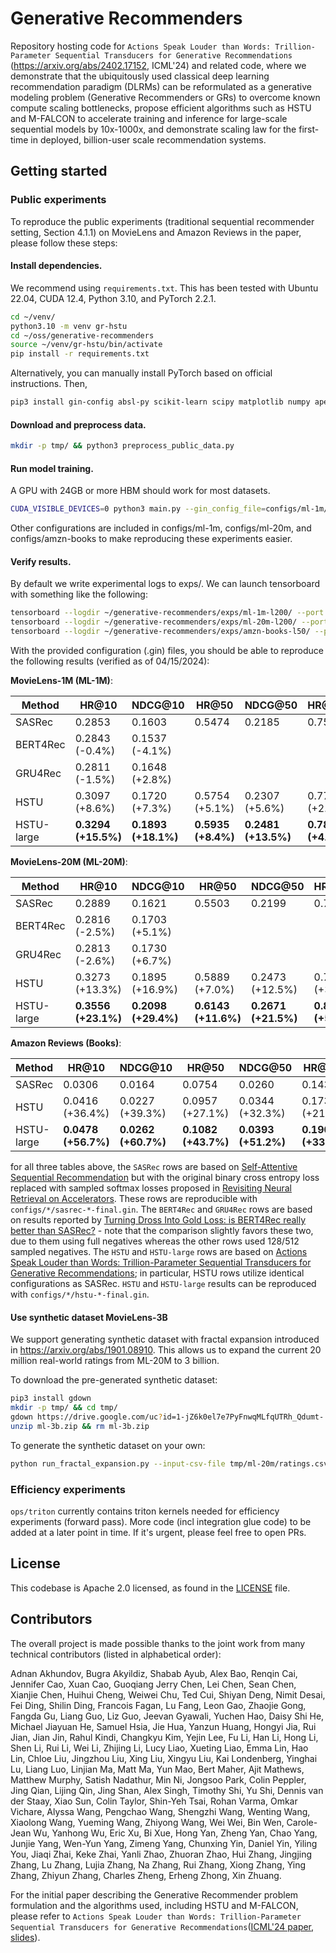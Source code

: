 # Generative Recommenders

Repository hosting code for ``Actions Speak Louder than Words: Trillion-Parameter Sequential Transducers for Generative Recommendations`` (https://arxiv.org/abs/2402.17152, ICML'24) and related code, where we demonstrate that the ubiquitously used classical deep learning recommendation paradigm (DLRMs) can be reformulated as a generative modeling problem (Generative Recommenders or GRs) to overcome known compute scaling bottlenecks, propose efficient algorithms such as HSTU and M-FALCON to accelerate training and inference for large-scale sequential models by 10x-1000x, and demonstrate scaling law for the first-time in deployed, billion-user scale recommendation systems.

## Getting started

### Public experiments

To reproduce the public experiments (traditional sequential recommender setting, Section 4.1.1) on MovieLens and Amazon Reviews in the paper, please follow these steps:

#### Install dependencies.

We recommend using `requirements.txt`. This has been tested with Ubuntu 22.04, CUDA 12.4, Python 3.10, and PyTorch 2.2.1.

```bash
cd ~/venv/
python3.10 -m venv gr-hstu
cd ~/oss/generative-recommenders
source ~/venv/gr-hstu/bin/activate
pip install -r requirements.txt
```

Alternatively, you can manually install PyTorch based on official instructions. Then,

```bash
pip3 install gin-config absl-py scikit-learn scipy matplotlib numpy apex hypothesis pandas fbgemm_gpu==0.6.0 iopath tensorboard
```

#### Download and preprocess data.

```bash
mkdir -p tmp/ && python3 preprocess_public_data.py
```

#### Run model training.

A GPU with 24GB or more HBM should work for most datasets.

```bash
CUDA_VISIBLE_DEVICES=0 python3 main.py --gin_config_file=configs/ml-1m/hstu-sampled-softmax-n128-large-final.gin --master_port=12345
```

Other configurations are included in configs/ml-1m, configs/ml-20m, and configs/amzn-books to make reproducing these experiments easier.

#### Verify results.

By default we write experimental logs to exps/. We can launch tensorboard with something like the following:

```bash
tensorboard --logdir ~/generative-recommenders/exps/ml-1m-l200/ --port 24001 --bind_all
tensorboard --logdir ~/generative-recommenders/exps/ml-20m-l200/ --port 24001 --bind_all
tensorboard --logdir ~/generative-recommenders/exps/amzn-books-l50/ --port 24001 --bind_all
```

With the provided configuration (.gin) files, you should be able to reproduce the following results (verified as of 04/15/2024):

**MovieLens-1M (ML-1M)**:

| Method        | HR@10            | NDCG@10         | HR@50           | NDCG@50         | HR@200          | NDCG@200        |
| ------------- | ---------------- | ----------------| --------------- | --------------- | --------------- | --------------- |
| SASRec        | 0.2853           | 0.1603          | 0.5474          | 0.2185          | 0.7528          | 0.2498          |
| BERT4Rec      | 0.2843 (-0.4%)   | 0.1537 (-4.1%)  |                 |                 |                 |                 |
| GRU4Rec       | 0.2811 (-1.5%)   | 0.1648 (+2.8%)  |                 |                 |                 |                 |
| HSTU          | 0.3097 (+8.6%)   | 0.1720 (+7.3%)  | 0.5754 (+5.1%)  | 0.2307 (+5.6%)  | 0.7716 (+2.5%)  | 0.2606 (+4.3%)  |
| HSTU-large    | **0.3294 (+15.5%)**  | **0.1893 (+18.1%)** | **0.5935 (+8.4%)**  | **0.2481 (+13.5%)** | **0.7839 (+4.1%)**  | **0.2771 (+10.9%)** |

**MovieLens-20M (ML-20M)**:

| Method        | HR@10            | NDCG@10         | HR@50           | NDCG@50         | HR@200          | NDCG@200        |
| ------------- | ---------------- | --------------- | --------------- | --------------- | --------------- | --------------- |
| SASRec        | 0.2889           | 0.1621          | 0.5503          | 0.2199          | 0.7661          | 0.2527          |
| BERT4Rec      | 0.2816 (-2.5%)   | 0.1703 (+5.1%)  |                 |                 |                 |                 |
| GRU4Rec       | 0.2813 (-2.6%)   | 0.1730 (+6.7%)  |                 |                 |                 |                 |
| HSTU          | 0.3273 (+13.3%)  | 0.1895 (+16.9%) | 0.5889 (+7.0%)  | 0.2473 (+12.5%) | 0.7952 (+3.8%)  | 0.2787 (+10.3%) |
| HSTU-large    | **0.3556 (+23.1%)**  | **0.2098 (+29.4%)** | **0.6143 (+11.6%)** | **0.2671 (+21.5%)** | **0.8074 (+5.4%)**  | **0.2965 (+17.4%)** |

**Amazon Reviews (Books)**:

| Method        | HR@10            | NDCG@10         | HR@50           | NDCG@50         | HR@200          | NDCG@200        |
| ------------- | ---------------- | ----------------|---------------- | --------------- | --------------- | --------------- |
| SASRec        | 0.0306           | 0.0164          | 0.0754          | 0.0260          | 0.1431          | 0.0362          |
| HSTU          | 0.0416 (+36.4%)  | 0.0227 (+39.3%) | 0.0957 (+27.1%) | 0.0344 (+32.3%) | 0.1735 (+21.3%) | 0.0461 (+27.7%) |
| HSTU-large    | **0.0478 (+56.7%)**  | **0.0262 (+60.7%)** | **0.1082 (+43.7%)** | **0.0393 (+51.2%)** | **0.1908 (+33.4%)** | **0.0517 (+43.2%)** |

for all three tables above, the ``SASRec`` rows are based on [Self-Attentive Sequential Recommendation](https://arxiv.org/abs/1808.09781) but with the original binary cross entropy loss
replaced with sampled softmax losses proposed in [Revisiting Neural Retrieval on Accelerators](https://arxiv.org/abs/2306.04039). These rows are reproducible with ``configs/*/sasrec-*-final.gin``.
The ``BERT4Rec`` and ``GRU4Rec`` rows are based on results reported by [Turning Dross Into Gold Loss: is BERT4Rec really better than SASRec?](https://arxiv.org/abs/2309.07602) -
note that the comparison slightly favors these two, due to them using full negatives whereas the other rows used 128/512 sampled negatives. The ``HSTU`` and ``HSTU-large`` rows are based on [Actions Speak Louder than Words: Trillion-Parameter Sequential Transducers for Generative Recommendations](https://arxiv.org/abs/2402.17152); in particular, HSTU rows utilize identical configurations as SASRec. ``HSTU`` and ``HSTU-large`` results can be reproduced with ``configs/*/hstu-*-final.gin``.


#### Use synthetic dataset MovieLens-3B
We support generating synthetic dataset with fractal expansion introduced in https://arxiv.org/abs/1901.08910. This allows us to expand the current 20 million real-world ratings from ML-20M to 3 billion.

To download the pre-generated synthetic dataset:

```bash
pip3 install gdown
mkdir -p tmp/ && cd tmp/
gdown https://drive.google.com/uc?id=1-jZ6k0el7e7PyFnwqMLfqUTRh_Qdumt-
unzip ml-3b.zip && rm ml-3b.zip
```

To generate the synthetic dataset on your own:

```bash
python run_fractal_expansion.py --input-csv-file tmp/ml-20m/ratings.csv --write-dataset True --output-prefix tmp/ml-3b/
```

### Efficiency experiments

``ops/triton`` currently contains triton kernels needed for efficiency experiments (forward pass). More code (incl integration glue code) to be added at a later point in time. If it's urgent, please feel free to open PRs.


## License
This codebase is Apache 2.0 licensed, as found in the [LICENSE](LICENSE) file.


## Contributors
The overall project is made possible thanks to the joint work from many technical contributors (listed in alphabetical order):

Adnan Akhundov, Bugra Akyildiz, Shabab Ayub, Alex Bao, Renqin Cai, Jennifer Cao, Xuan Cao, Guoqiang Jerry Chen, Lei Chen, Sean Chen, Xianjie Chen, Huihui Cheng, Weiwei Chu, Ted Cui, Shiyan Deng, Nimit Desai, Fei Ding, Shilin Ding, Francois Fagan, Lu Fang, Leon Gao, Zhaojie Gong, Fangda Gu, Liang Guo, Liz Guo, Jeevan Gyawali, Yuchen Hao, Daisy Shi He, Michael Jiayuan He, Samuel Hsia, Jie Hua, Yanzun Huang, Hongyi Jia, Rui Jian, Jian Jin, Rahul Kindi, Changkyu Kim, Yejin Lee, Fu Li, Han Li, Hong Li, Shen Li, Rui Li, Wei Li, Zhijing Li, Lucy Liao, Xueting Liao, Emma Lin, Hao Lin, Chloe Liu, Jingzhou Liu, Xing Liu, Xingyu Liu, Kai Londenberg, Yinghai Lu, Liang Luo, Linjian Ma, Matt Ma, Yun Mao, Bert Maher, Ajit Mathews, Matthew Murphy, Satish Nadathur, Min Ni, Jongsoo Park, Colin Peppler, Jing Qian, Lijing Qin, Jing Shan, Alex Singh, Timothy Shi,  Yu Shi, Dennis van der Staay, Xiao Sun, Colin Taylor, Shin-Yeh Tsai, Rohan Varma, Omkar Vichare, Alyssa Wang, Pengchao Wang, Shengzhi Wang, Wenting Wang, Xiaolong Wang, Yueming Wang, Zhiyong Wang, Wei Wei, Bin Wen, Carole-Jean Wu, Yanhong Wu, Eric Xu, Bi Xue, Hong Yan, Zheng Yan, Chao Yang, Junjie Yang, Wen-Yun Yang, Zimeng Yang, Chunxing Yin, Daniel Yin, Yiling You, Jiaqi Zhai, Keke Zhai, Yanli Zhao, Zhuoran Zhao, Hui Zhang, Jingjing Zhang, Lu Zhang, Lujia Zhang, Na Zhang, Rui Zhang, Xiong Zhang, Ying Zhang, Zhiyun Zhang, Charles Zheng, Erheng Zhong, Xin Zhuang.

For the initial paper describing the Generative Recommender problem formulation and the algorithms used, including HSTU and M-FALCON, please refer to ``Actions Speak Louder than Words: Trillion-Parameter Sequential Transducers for Generative Recommendations``([ICML'24 paper](https://dl.acm.org/doi/10.5555/3692070.3694484), [slides](https://icml.cc/media/icml-2024/Slides/32684.pdf)).
